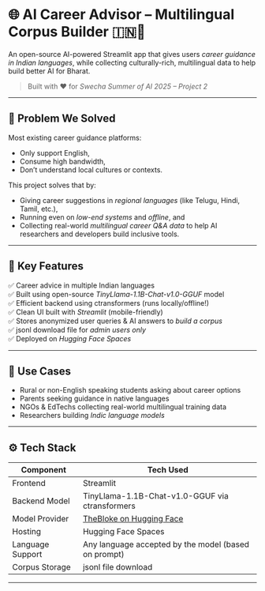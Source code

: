 # 🌐 AI Career Advisor – Multilingual Corpus Builder 🇮🇳🤖

An open-source AI-powered Streamlit app that gives users *career guidance in Indian languages*, while collecting culturally-rich, multilingual data to help build better AI for Bharat.

> Built with ❤ for *Swecha Summer of AI 2025 – Project 2*

---

## 🧠 Problem We Solved

Most existing career guidance platforms:
- Only support English,
- Consume high bandwidth,
- Don’t understand local cultures or contexts.

This project solves that by:
- Giving career suggestions in *regional languages* (like Telugu, Hindi, Tamil, etc.),
- Running even on *low-end systems* and *offline*, and
- Collecting real-world *multilingual career Q&A data* to help AI researchers and developers build inclusive tools.

---

## 🚀 Key Features

✅ Career advice in multiple Indian languages  
✅ Built using open-source *TinyLlama-1.1B-Chat-v1.0-GGUF* model  
✅ Efficient backend using ctransformers (runs locally/offline!)  
✅ Clean UI built with *Streamlit* (mobile-friendly)  
✅ Stores anonymized user queries & AI answers to *build a corpus*  
✅ jsonl download file for *admin users only*  
✅ Deployed on *Hugging Face Spaces*

---

## 🎯 Use Cases

- Rural or non-English speaking students asking about career options  
- Parents seeking guidance in native languages  
- NGOs & EdTechs collecting real-world multilingual training data  
- Researchers building *Indic language models*  

---

## ⚙ Tech Stack

| Component         | Tech Used                                                       |
|------------------|------------------------------------------------------------------|
| Frontend         | Streamlit                                                       |
| Backend Model    | TinyLlama-1.1B-Chat-v1.0-GGUF via ctransformers              |
| Model Provider   | [TheBloke on Hugging Face](https://huggingface.co/TheBloke)     |
| Hosting          | Hugging Face Spaces                                              |
| Language Support | Any language accepted by the model (based on prompt)            |
| Corpus Storage   | jsonl file download                                    |

---
